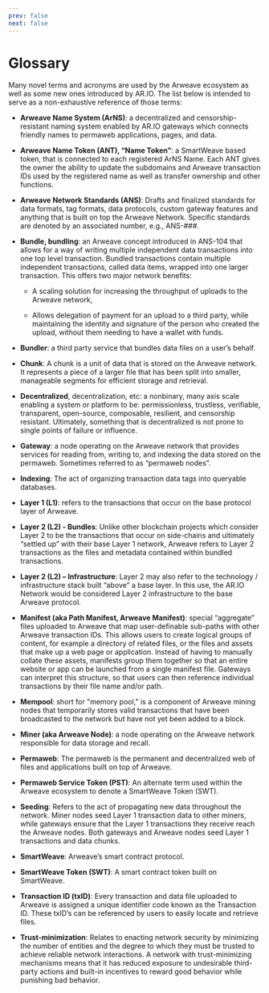```yaml
---
prev: false
next: false
---
```


# Glossary

Many novel terms and acronyms are used by the Arweave ecosystem as well as some new ones introduced by AR.IO. The list below is intended to serve as a non-exhaustive reference of those terms:

- **Arweave Name System (ArNS)**: a decentralized and censorship-resistant naming system enabled by AR.IO gateways which connects friendly names to permaweb applications, pages, and data.

- **Arweave Name Token (ANT), “Name Token”**: a SmartWeave based token, that is connected to each registered ArNS Name. Each ANT gives the owner the ability to update the subdomains and Arweave transaction IDs used by the registered name as well as transfer ownership and other functions.

- **Arweave Network Standards (ANS)**: Drafts and finalized standards for data formats, tag formats, data protocols, custom gateway features and anything that is built on top the Arweave Network. Specific standards are denoted by an associated number, e.g., ANS-###.

- **Bundle, bundling**: an Arweave concept introduced in ANS-104 that allows for a way of writing multiple independent data transactions into one top level transaction. Bundled transactions contain multiple independent transactions, called data items, wrapped into one larger transaction. This offers two major network benefits:

    - A scaling solution for increasing the throughput of uploads to the Arweave network,

    - Allows delegation of payment for an upload to a third party, while maintaining the identity and signature of the person who created the upload, without them needing to have a wallet with funds.

- **Bundler**: a third party service that bundles data files on a user’s behalf.

- **Chunk**: A chunk is a unit of data that is stored on the Arweave network. It represents a piece of a larger file that has been split into smaller, manageable segments for efficient storage and retrieval.

- **Decentralized**, decentralization, etc: a nonbinary, many axis scale enabling a system or platform to be: permissionless, trustless, verifiable, transparent, open-source, composable, resilient, and censorship resistant. Ultimately, something that is decentralized is not prone to single points of failure or influence.

- **Gateway**: a node operating on the Arweave network that provides services for reading from, writing to, and indexing the data stored on the permaweb. Sometimes referred to as “permaweb nodes”.

- **Indexing**: The act of organizing transaction data tags into queryable databases.

- **Layer 1 (L1)**: refers to the transactions that occur on the base protocol layer of Arweave.

- **Layer 2 (L2) - Bundles**: Unlike other blockchain projects which consider Layer 2 to be the transactions that occur on side-chains and ultimately “settled up” with their base Layer 1 network, Arweave refers to Layer 2 transactions as the files and metadata contained within bundled transactions.

- **Layer 2 (L2) – Infrastructure**: Layer 2 may also refer to the technology / infrastructure stack built “above” a base layer. In this use, the AR.IO Network would be considered Layer 2 infrastructure to the base Arweave protocol.

- **Manifest (aka Path Manifest, Arweave Manifest)**: special “aggregate” files uploaded to Arweave that map user-definable sub-paths with other Arweave transaction IDs. This allows users to create logical groups of content, for example a directory of related files, or the files and assets that make up a web page or application. Instead of having to manually collate these assets, manifests group them together so that an entire website or app can be launched from a single manifest file. Gateways can interpret this structure, so that users can then reference individual transactions by their file name and/or path.

- **Mempool**: short for "memory pool," is a component of Arweave mining nodes that temporarily stores valid transactions that have been broadcasted to the network but have not yet been added to a block.

- **Miner (aka Arweave Node)**: a node operating on the Arweave network responsible for data storage and recall.

- **Permaweb**: The permaweb is the permanent and decentralized web of files and applications built on top of Arweave.

- **Permaweb Service Token (PST)**: An alternate term used within the Arweave ecosystem to denote a SmartWeave Token (SWT).

- **Seeding**: Refers to the act of propagating new data throughout the network. Miner nodes seed Layer 1 transaction data to other miners, while gateways ensure that the Layer 1 transactions they receive reach the Arweave nodes. Both gateways and Arweave nodes seed Layer 1 transactions and data chunks.

- **SmartWeave**: Arweave’s smart contract protocol.

- **SmartWeave Token (SWT)**: A smart contract token built on SmartWeave.

- **Transaction ID (txID)**: Every transaction and data file uploaded to Arweave is assigned a unique identifier code known as the Transaction ID. These txID’s can be referenced by users to easily locate and retrieve files.

- **Trust-minimization**: Relates to enacting network security by minimizing the number of entities and the degree to which they must be trusted to achieve reliable network interactions. A network with trust-minimizing mechanisms means that it has reduced exposure to undesirable third-party actions and built-in incentives to reward good behavior while punishing bad behavior.
